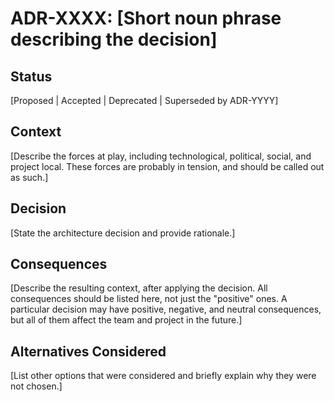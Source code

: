 # ADR-XXXX: [Short noun phrase describing the decision]

## Status
[Proposed | Accepted | Deprecated | Superseded by ADR-YYYY]

## Context
[Describe the forces at play, including technological, political, social, and project local. These forces are probably in tension, and should be called out as such.]

## Decision
[State the architecture decision and provide rationale.]

## Consequences
[Describe the resulting context, after applying the decision. All consequences should be listed here, not just the "positive" ones. A particular decision may have positive, negative, and neutral consequences, but all of them affect the team and project in the future.]

## Alternatives Considered
[List other options that were considered and briefly explain why they were not chosen.]